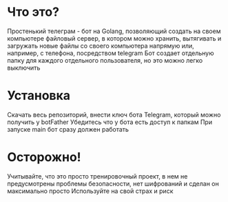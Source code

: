 # Что это?
Простенький телеграм - бот на Golang, позволяющий создать на своем компьютере файловый сервер, в котором можно хранить, 
вытягивать и загружать новые файлы со своего компьютера напрямую или, например, с телефона, посредством telegram
Бот создает отдельную папку для каждого отдельного пользователя, но это можно легко выключить
# Установка
Скачать весь репозиторий, внести ключ бота Telegram, который можно получить у botFather
Убедитесь что у бота есть доступ к папкам
При запуске main бот сразу должен работать
# Осторожно!
Учитывайте, что это просто тренировочный проект, в нем не предусмотрены проблемы безопасности, нет шифрований и сделан он максимально просто
Используйте на свой страх и риск